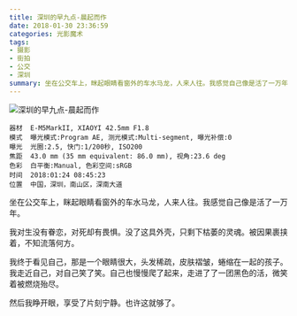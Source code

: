 ```yaml
---
title: 深圳的早九点-晨起而作
date: 2018-01-30 23:36:59
categories: 光影魔术
tags: 
- 摄影
- 街拍
- 公交
- 深圳
summary: 坐在公交车上，眯起眼睛看窗外的车水马龙，人来人往。我感觉自己像是活了一万年。
---
```


![深圳的早九点-晨起而作](http://static.zlb37.xyz/picture/20180131_morning_shenzhen.jpg?imageView2/2/w/1024)

```
器材	E-M5MarkII, XIAOYI 42.5mm F1.8
模式	曝光模式:Program AE, 测光模式:Multi-segment, 曝光补偿:0
曝光	光圈:2.5, 快门:1/200秒, ISO200
焦距	43.0 mm (35 mm equivalent: 86.0 mm), 视角:23.6 deg
色彩	白平衡:Manual, 色彩空间:sRGB
时间	2018:01:24 08:45:23
位置  中国，深圳，南山区，深南大道
```

坐在公交车上，眯起眼睛看窗外的车水马龙，人来人往。我感觉自己像是活了一万年。

我对生没有眷恋，对死却有畏惧。没了这具外壳，只剩下枯萎的灵魂。被因果裹挟着，不知流落何方。

我终于看见自己，那是一个眼睛很大，头发稀疏，皮肤褶皱，蜷缩在一起的孩子。我走近自己，对自己笑了笑。自己也慢慢爬了起来，走进了了一团黑色的活，微笑着被燃烧殆尽。

然后我睁开眼，享受了片刻宁静。也许这就够了。
